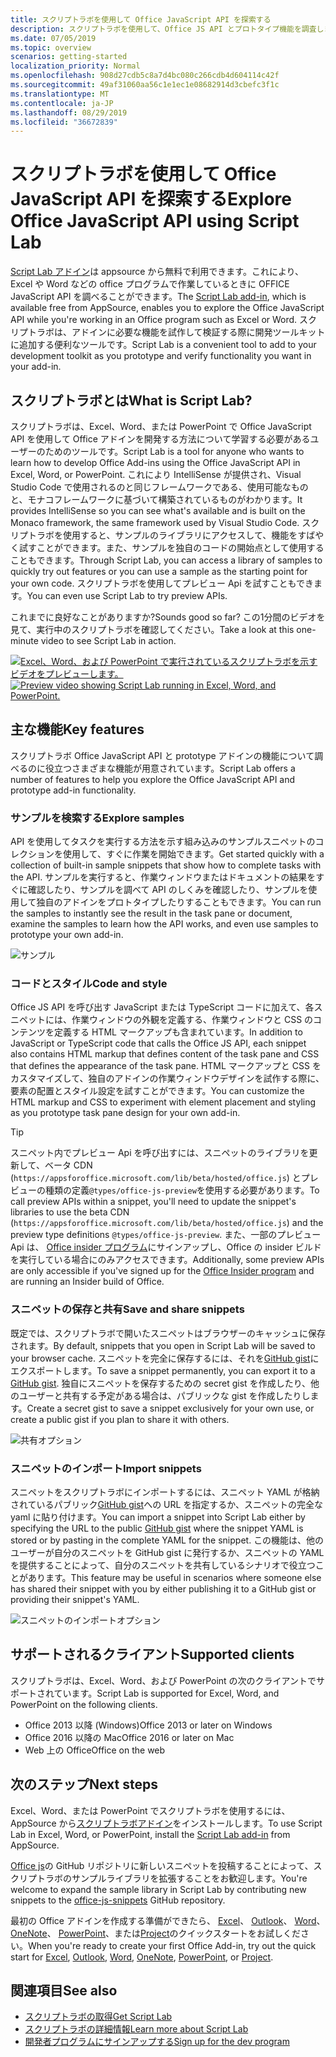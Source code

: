 ```yaml
---
title: スクリプトラボを使用して Office JavaScript API を探索する
description: スクリプトラボを使用して、Office JS API とプロトタイプ機能を調査します。
ms.date: 07/05/2019
ms.topic: overview
scenarios: getting-started
localization_priority: Normal
ms.openlocfilehash: 908d27cdb5c8a7d4bc080c266cdb4d604114c42f
ms.sourcegitcommit: 49af31060aa56c1e1ec1e08682914d3cbefc3f1c
ms.translationtype: MT
ms.contentlocale: ja-JP
ms.lasthandoff: 08/29/2019
ms.locfileid: "36672839"
---
```

# <a name="explore-office-javascript-api-using-script-lab"></a><span data-ttu-id="f4ed2-103">スクリプトラボを使用して Office JavaScript API を探索する</span><span class="sxs-lookup"><span data-stu-id="f4ed2-103">Explore Office JavaScript API using Script Lab</span></span>

<span data-ttu-id="f4ed2-104">[Script Lab アドイン](https://appsource.microsoft.com/product/office/WA104380862)は appsource から無料で利用できます。これにより、Excel や Word などの office プログラムで作業しているときに OFFICE JavaScript API を調べることができます。</span><span class="sxs-lookup"><span data-stu-id="f4ed2-104">The [Script Lab add-in](https://appsource.microsoft.com/product/office/WA104380862), which is available free from AppSource, enables you to explore the Office JavaScript API while you're working in an Office program such as Excel or Word.</span></span> <span data-ttu-id="f4ed2-105">スクリプトラボは、アドインに必要な機能を試作して検証する際に開発ツールキットに追加する便利なツールです。</span><span class="sxs-lookup"><span data-stu-id="f4ed2-105">Script Lab is a convenient tool to add to your development toolkit as you prototype and verify functionality you want in your add-in.</span></span>

## <a name="what-is-script-lab"></a><span data-ttu-id="f4ed2-106">スクリプトラボとは</span><span class="sxs-lookup"><span data-stu-id="f4ed2-106">What is Script Lab?</span></span>

<span data-ttu-id="f4ed2-107">スクリプトラボは、Excel、Word、または PowerPoint で Office JavaScript API を使用して Office アドインを開発する方法について学習する必要があるユーザーのためのツールです。</span><span class="sxs-lookup"><span data-stu-id="f4ed2-107">Script Lab is a tool for anyone who wants to learn how to develop Office Add-ins using the Office JavaScript API in Excel, Word, or PowerPoint.</span></span> <span data-ttu-id="f4ed2-108">これにより IntelliSense が提供され、Visual Studio Code で使用されるのと同じフレームワークである、使用可能なものと、モナコフレームワークに基づいて構築されているものがわかります。</span><span class="sxs-lookup"><span data-stu-id="f4ed2-108">It provides IntelliSense so you can see what's available and is built on the Monaco framework, the same framework used by Visual Studio Code.</span></span> <span data-ttu-id="f4ed2-109">スクリプトラボを使用すると、サンプルのライブラリにアクセスして、機能をすばやく試すことができます。また、サンプルを独自のコードの開始点として使用することもできます。</span><span class="sxs-lookup"><span data-stu-id="f4ed2-109">Through Script Lab, you can access a library of samples to quickly try out features or you can use a sample as the starting point for your own code.</span></span> <span data-ttu-id="f4ed2-110">スクリプトラボを使用してプレビュー Api を試すこともできます。</span><span class="sxs-lookup"><span data-stu-id="f4ed2-110">You can even use Script Lab to try preview APIs.</span></span>

<span data-ttu-id="f4ed2-111">これまでに良好なことがありますか?</span><span class="sxs-lookup"><span data-stu-id="f4ed2-111">Sounds good so far?</span></span> <span data-ttu-id="f4ed2-112">この1分間のビデオを見て、実行中のスクリプトラボを確認してください。</span><span class="sxs-lookup"><span data-stu-id="f4ed2-112">Take a look at this one-minute video to see Script Lab in action.</span></span>

<span data-ttu-id="f4ed2-113">[![Excel、Word、および PowerPoint で実行されているスクリプトラボを示すビデオをプレビューします。](../images/screenshot-wide-youtube.png 'スクリプトラボプレビューのビデオ')](https://aka.ms/scriptlabvideo)</span><span class="sxs-lookup"><span data-stu-id="f4ed2-113">[![Preview video showing Script Lab running in Excel, Word, and PowerPoint.](../images/screenshot-wide-youtube.png 'Script Lab preview video')](https://aka.ms/scriptlabvideo)</span></span>

## <a name="key-features"></a><span data-ttu-id="f4ed2-114">主な機能</span><span class="sxs-lookup"><span data-stu-id="f4ed2-114">Key features</span></span>

<span data-ttu-id="f4ed2-115">スクリプトラボ Office JavaScript API と prototype アドインの機能について調べるのに役立つさまざまな機能が用意されています。</span><span class="sxs-lookup"><span data-stu-id="f4ed2-115">Script Lab offers a number of features to help you explore the Office JavaScript API and prototype add-in functionality.</span></span>

### <a name="explore-samples"></a><span data-ttu-id="f4ed2-116">サンプルを検索する</span><span class="sxs-lookup"><span data-stu-id="f4ed2-116">Explore samples</span></span>

<span data-ttu-id="f4ed2-117">API を使用してタスクを実行する方法を示す組み込みのサンプルスニペットのコレクションを使用して、すぐに作業を開始できます。</span><span class="sxs-lookup"><span data-stu-id="f4ed2-117">Get started quickly with a collection of built-in sample snippets that show how to complete tasks with the API.</span></span> <span data-ttu-id="f4ed2-118">サンプルを実行すると、作業ウィンドウまたはドキュメントの結果をすぐに確認したり、サンプルを調べて API のしくみを確認したり、サンプルを使用して独自のアドインをプロトタイプしたりすることもできます。</span><span class="sxs-lookup"><span data-stu-id="f4ed2-118">You can run the samples to instantly see the result in the task pane or document, examine the samples to learn how the API works, and even use samples to prototype your own add-in.</span></span>

![サンプル](../images/script-lab-samples.jpg)

### <a name="code-and-style"></a><span data-ttu-id="f4ed2-120">コードとスタイル</span><span class="sxs-lookup"><span data-stu-id="f4ed2-120">Code and style</span></span>

<span data-ttu-id="f4ed2-121">Office JS API を呼び出す JavaScript または TypeScript コードに加えて、各スニペットには、作業ウィンドウの外観を定義する、作業ウィンドウと CSS のコンテンツを定義する HTML マークアップも含まれています。</span><span class="sxs-lookup"><span data-stu-id="f4ed2-121">In addition to JavaScript or TypeScript code that calls the Office JS API, each snippet also contains HTML markup that defines content of the task pane and CSS that defines the appearance of the task pane.</span></span> <span data-ttu-id="f4ed2-122">HTML マークアップと CSS をカスタマイズして、独自のアドインの作業ウィンドウデザインを試作する際に、要素の配置とスタイル設定を試すことができます。</span><span class="sxs-lookup"><span data-stu-id="f4ed2-122">You can customize the HTML markup and CSS to experiment with element placement and styling as you prototype task pane design for your own add-in.</span></span>

> [!TIP]
> <span data-ttu-id="f4ed2-123">スニペット内でプレビュー Api を呼び出すには、スニペットのライブラリを更新して、ベータ CDN (`https://appsforoffice.microsoft.com/lib/beta/hosted/office.js`) とプレビューの種類の定義`@types/office-js-preview`を使用する必要があります。</span><span class="sxs-lookup"><span data-stu-id="f4ed2-123">To call preview APIs within a snippet, you'll need to update the snippet's libraries to use the beta CDN (`https://appsforoffice.microsoft.com/lib/beta/hosted/office.js`) and the preview type definitions `@types/office-js-preview`.</span></span> <span data-ttu-id="f4ed2-124">また、一部のプレビュー Api は、 [Office insider プログラム](https://products.office.com/office-insider)にサインアップし、Office の insider ビルドを実行している場合にのみアクセスできます。</span><span class="sxs-lookup"><span data-stu-id="f4ed2-124">Additionally, some preview APIs are only accessible if you've signed up for the [Office Insider program](https://products.office.com/office-insider) and are running an Insider build of Office.</span></span>

### <a name="save-and-share-snippets"></a><span data-ttu-id="f4ed2-125">スニペットの保存と共有</span><span class="sxs-lookup"><span data-stu-id="f4ed2-125">Save and share snippets</span></span>

<span data-ttu-id="f4ed2-126">既定では、スクリプトラボで開いたスニペットはブラウザーのキャッシュに保存されます。</span><span class="sxs-lookup"><span data-stu-id="f4ed2-126">By default, snippets that you open in Script Lab will be saved to your browser cache.</span></span> <span data-ttu-id="f4ed2-127">スニペットを完全に保存するには、それを[GitHub gist](https://gist.github.com)にエクスポートします。</span><span class="sxs-lookup"><span data-stu-id="f4ed2-127">To save a snippet permanently, you can export it to a [GitHub gist](https://gist.github.com).</span></span> <span data-ttu-id="f4ed2-128">独自にスニペットを保存するための secret gist を作成したり、他のユーザーと共有する予定がある場合は、パブリックな gist を作成したりします。</span><span class="sxs-lookup"><span data-stu-id="f4ed2-128">Create a secret gist to save a snippet exclusively for your own use, or create a public gist if you plan to share it with others.</span></span>

![共有オプション](../images/script-lab-share.jpg)

### <a name="import-snippets"></a><span data-ttu-id="f4ed2-130">スニペットのインポート</span><span class="sxs-lookup"><span data-stu-id="f4ed2-130">Import snippets</span></span>

<span data-ttu-id="f4ed2-131">スニペットをスクリプトラボにインポートするには、スニペット YAML が格納されているパブリック[GitHub gist](https://gist.github.com)への URL を指定するか、スニペットの完全な yaml に貼り付けます。</span><span class="sxs-lookup"><span data-stu-id="f4ed2-131">You can import a snippet into Script Lab either by specifying the URL to the public [GitHub gist](https://gist.github.com) where the snippet YAML is stored or by pasting in the complete YAML for the snippet.</span></span> <span data-ttu-id="f4ed2-132">この機能は、他のユーザーが自分のスニペットを GitHub gist に発行するか、スニペットの YAML を提供することによって、自分のスニペットを共有しているシナリオで役立つことがあります。</span><span class="sxs-lookup"><span data-stu-id="f4ed2-132">This feature may be useful in scenarios where someone else has shared their snippet with you by either publishing it to a GitHub gist or providing their snippet's YAML.</span></span>

![スニペットのインポートオプション](../images/script-lab-import-snippet.jpg)

## <a name="supported-clients"></a><span data-ttu-id="f4ed2-134">サポートされるクライアント</span><span class="sxs-lookup"><span data-stu-id="f4ed2-134">Supported clients</span></span>

<span data-ttu-id="f4ed2-135">スクリプトラボは、Excel、Word、および PowerPoint の次のクライアントでサポートされています。</span><span class="sxs-lookup"><span data-stu-id="f4ed2-135">Script Lab is supported for Excel, Word, and PowerPoint on the following clients.</span></span>

- <span data-ttu-id="f4ed2-136">Office 2013 以降 (Windows)</span><span class="sxs-lookup"><span data-stu-id="f4ed2-136">Office 2013 or later on Windows</span></span>
- <span data-ttu-id="f4ed2-137">Office 2016 以降の Mac</span><span class="sxs-lookup"><span data-stu-id="f4ed2-137">Office 2016 or later on Mac</span></span>
- <span data-ttu-id="f4ed2-138">Web 上の Office</span><span class="sxs-lookup"><span data-stu-id="f4ed2-138">Office on the web</span></span>

## <a name="next-steps"></a><span data-ttu-id="f4ed2-139">次のステップ</span><span class="sxs-lookup"><span data-stu-id="f4ed2-139">Next steps</span></span>

<span data-ttu-id="f4ed2-140">Excel、Word、または PowerPoint でスクリプトラボを使用するには、AppSource から[スクリプトラボアドイン](https://appsource.microsoft.com/product/office/WA104380862)をインストールします。</span><span class="sxs-lookup"><span data-stu-id="f4ed2-140">To use Script Lab in Excel, Word, or PowerPoint, install the [Script Lab add-in](https://appsource.microsoft.com/product/office/WA104380862) from AppSource.</span></span> 

<span data-ttu-id="f4ed2-141">[Office js](https://github.com/OfficeDev/office-js-snippets#office-js-snippets)の GitHub リポジトリに新しいスニペットを投稿することによって、スクリプトラボのサンプルライブラリを拡張することをお歓迎します。</span><span class="sxs-lookup"><span data-stu-id="f4ed2-141">You're welcome to expand the sample library in Script Lab by contributing new snippets to the [office-js-snippets](https://github.com/OfficeDev/office-js-snippets#office-js-snippets) GitHub repository.</span></span>

<span data-ttu-id="f4ed2-142">最初の Office アドインを作成する準備ができたら、 [Excel](../quickstarts/excel-quickstart-jquery.md)、 [Outlook](/outlook/add-ins/quick-start?context=office/dev/add-ins/context)、 [Word](../quickstarts/word-quickstart.md)、 [OneNote](../quickstarts/onenote-quickstart.md)、 [PowerPoint](../quickstarts/powerpoint-quickstart.md)、または[Project](../quickstarts/project-quickstart.md)のクイックスタートをお試しください。</span><span class="sxs-lookup"><span data-stu-id="f4ed2-142">When you're ready to create your first Office Add-in, try out the quick start for [Excel](../quickstarts/excel-quickstart-jquery.md), [Outlook](/outlook/add-ins/quick-start?context=office/dev/add-ins/context), [Word](../quickstarts/word-quickstart.md), [OneNote](../quickstarts/onenote-quickstart.md), [PowerPoint](../quickstarts/powerpoint-quickstart.md), or [Project](../quickstarts/project-quickstart.md).</span></span>

## <a name="see-also"></a><span data-ttu-id="f4ed2-143">関連項目</span><span class="sxs-lookup"><span data-stu-id="f4ed2-143">See also</span></span>

- [<span data-ttu-id="f4ed2-144">スクリプトラボの取得</span><span class="sxs-lookup"><span data-stu-id="f4ed2-144">Get Script Lab</span></span>](https://appsource.microsoft.com/product/office/WA104380862)
- [<span data-ttu-id="f4ed2-145">スクリプトラボの詳細情報</span><span class="sxs-lookup"><span data-stu-id="f4ed2-145">Learn more about Script Lab</span></span>](https://github.com/OfficeDev/script-lab#script-lab-a-microsoft-garage-project)
- [<span data-ttu-id="f4ed2-146">開発者プログラムにサインアップする</span><span class="sxs-lookup"><span data-stu-id="f4ed2-146">Sign up for the dev program</span></span>](https://developer.microsoft.com/office/dev-program)
